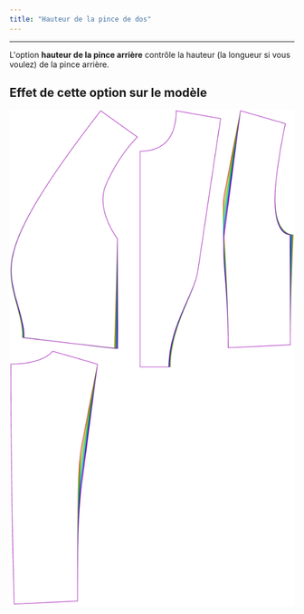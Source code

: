 ```yaml
---
title: "Hauteur de la pince de dos"
---
```


***

L'option **hauteur de la pince arrière** contrôle la hauteur (la longueur si vous voulez) de la pince arrière.

## Effet de cette option sur le modèle

![Cette image montre l'effet de cette option en superposant plusieurs variantes qui ont une valeur différente pour cette option](noble_backdartheight_sample.svg "Effet de cette option sur le modèle")
